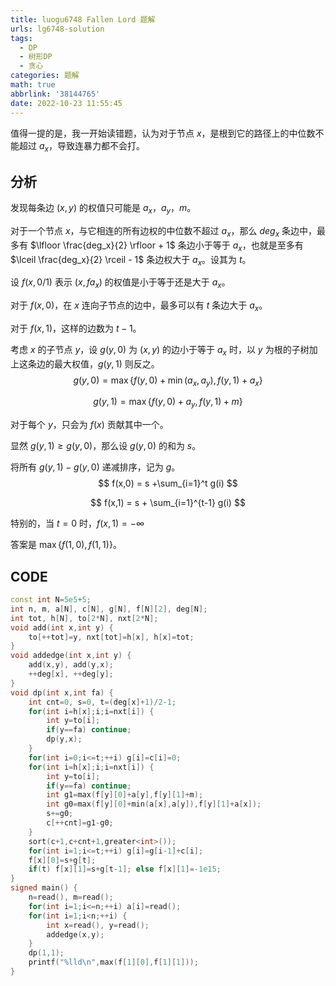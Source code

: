 ```yaml
---
title: luogu6748 Fallen Lord 题解
urls: lg6748-solution
tags:
  - DP
  - 树形DP
  - 贪心
categories: 题解
math: true
abbrlink: '38144765'
date: 2022-10-23 11:55:45
---
```


值得一提的是，我一开始读错题，认为对于节点 $x$，是根到它的路径上的中位数不能超过 $a_x$，导致连暴力都不会打。

<!--more-->

## 分析

发现每条边 $(x,y)$ 的权值只可能是 $a_x$，$a_y$，$m$。

对于一个节点 $x$，与它相连的所有边权的中位数不超过 $a_x$，那么 $deg_x$ 条边中，最多有 $\lfloor \frac{deg_x}{2} \rfloor + 1$ 条边小于等于 $a_x$，也就是至多有 $\lceil \frac{deg_x}{2} \rceil - 1$ 条边权大于 $a_x$。设其为 $t$。

设 $f(x,0/1)$ 表示 $(x,fa_x)$ 的权值是小于等于还是大于 $a_x$。

对于 $f(x,0)$，在 $x$ 连向子节点的边中，最多可以有 $t$ 条边大于 $a_x$。

对于 $f(x,1)$，这样的边数为 $t-1$。

考虑 $x$ 的子节点 $y$，设 $g(y,0)$ 为 $(x,y)$ 的边小于等于 $a_x$ 时，以 $y$ 为根的子树加上这条边的最大权值，$g(y,1)$ 则反之。
$$
g(y,0) = \max\{ f(y,0) +\min(a_x,a_y), f(y,1)+a_x\}
$$

$$
g(y,1) = \max\{ f(y,0) + a_y, f(y,1) + m \}
$$

对于每个 $y$，只会为 $f(x)$ 贡献其中一个。

显然 $g(y,1) \ge g(y,0)$，那么设 $g(y,0)$ 的和为 $s$。

将所有 $g(y,1)-g(y,0)$ 递减排序，记为 $g$。
$$
f(x,0) = s +\sum_{i=1}^t g(i)
$$

$$
f(x,1) = s + \sum_{i=1}^{t-1} g(i)
$$

特别的，当 $t=0$ 时，$f(x,1) = -\infty$

答案是 $\max\{ f(1,0),f(1,1)\}$。

## CODE

```cpp
const int N=5e5+5;
int n, m, a[N], c[N], g[N], f[N][2], deg[N];
int tot, h[N], to[2*N], nxt[2*N];
void add(int x,int y) {
	to[++tot]=y, nxt[tot]=h[x], h[x]=tot;
}
void addedge(int x,int y) {
	add(x,y), add(y,x);
	++deg[x], ++deg[y];
}
void dp(int x,int fa) {
	int cnt=0, s=0, t=(deg[x]+1)/2-1;
	for(int i=h[x];i;i=nxt[i]) {
		int y=to[i];
		if(y==fa) continue;
		dp(y,x);
	}
	for(int i=0;i<=t;++i) g[i]=c[i]=0;
	for(int i=h[x];i;i=nxt[i]) {
		int y=to[i];
		if(y==fa) continue;
		int g1=max(f[y][0]+a[y],f[y][1]+m);
		int g0=max(f[y][0]+min(a[x],a[y]),f[y][1]+a[x]);
		s+=g0;
		c[++cnt]=g1-g0;
	}
	sort(c+1,c+cnt+1,greater<int>());
	for(int i=1;i<=t;++i) g[i]=g[i-1]+c[i];
	f[x][0]=s+g[t];
	if(t) f[x][1]=s+g[t-1]; else f[x][1]=-1e15;
}
signed main() {
	n=read(), m=read();
	for(int i=1;i<=n;++i) a[i]=read();
	for(int i=1;i<n;++i) {
		int x=read(), y=read();
		addedge(x,y);
	}
	dp(1,1);
	printf("%lld\n",max(f[1][0],f[1][1]));
}
```
